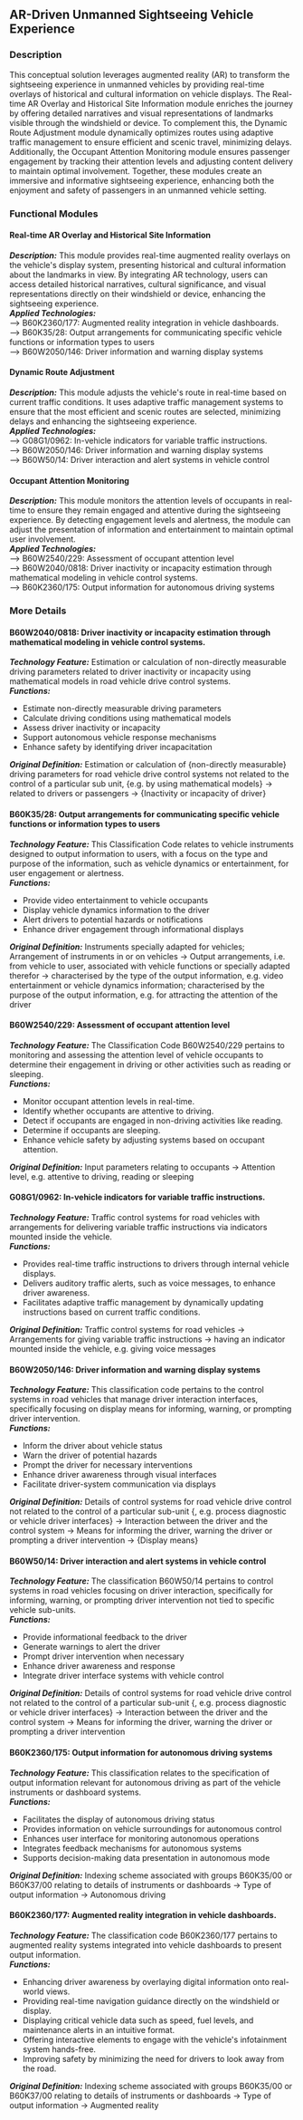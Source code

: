## AR-Driven Unmanned Sightseeing Vehicle Experience  
### Description  
This conceptual solution leverages augmented reality (AR) to transform the sightseeing experience in unmanned vehicles by providing real-time overlays of historical and cultural information on vehicle displays. The Real-time AR Overlay and Historical Site Information module enriches the journey by offering detailed narratives and visual representations of landmarks visible through the windshield or device. To complement this, the Dynamic Route Adjustment module dynamically optimizes routes using adaptive traffic management to ensure efficient and scenic travel, minimizing delays. Additionally, the Occupant Attention Monitoring module ensures passenger engagement by tracking their attention levels and adjusting content delivery to maintain optimal involvement. Together, these modules create an immersive and informative sightseeing experience, enhancing both the enjoyment and safety of passengers in an unmanned vehicle setting.  
### Functional Modules  
#### Real-time AR Overlay and Historical Site Information  
***Description:*** This module provides real-time augmented reality overlays on the vehicle's display system, presenting historical and cultural information about the landmarks in view. By integrating AR technology, users can access detailed historical narratives, cultural significance, and visual representations directly on their windshield or device, enhancing the sightseeing experience.  
***Applied Technologies:***  
--> B60K2360/177: Augmented reality integration in vehicle dashboards.  
--> B60K35/28: Output arrangements for communicating specific vehicle functions or information types to users  
--> B60W2050/146: Driver information and warning display systems  
#### Dynamic Route Adjustment  
***Description:*** This module adjusts the vehicle's route in real-time based on current traffic conditions. It uses adaptive traffic management systems to ensure that the most efficient and scenic routes are selected, minimizing delays and enhancing the sightseeing experience.  
***Applied Technologies:***  
--> G08G1/0962: In-vehicle indicators for variable traffic instructions.  
--> B60W2050/146: Driver information and warning display systems  
--> B60W50/14: Driver interaction and alert systems in vehicle control  
#### Occupant Attention Monitoring  
***Description:*** This module monitors the attention levels of occupants in real-time to ensure they remain engaged and attentive during the sightseeing experience. By detecting engagement levels and alertness, the module can adjust the presentation of information and entertainment to maintain optimal user involvement.  
***Applied Technologies:***  
--> B60W2540/229: Assessment of occupant attention level  
--> B60W2040/0818: Driver inactivity or incapacity estimation through mathematical modeling in vehicle control systems.  
--> B60K2360/175: Output information for autonomous driving systems  
  
  
  
### More Details  
#### B60W2040/0818: Driver inactivity or incapacity estimation through mathematical modeling in vehicle control systems.  
***Technology Feature:*** Estimation or calculation of non-directly measurable driving parameters related to driver inactivity or incapacity using mathematical models in road vehicle drive control systems.  
***Functions:***  
 - Estimate non-directly measurable driving parameters  
 - Calculate driving conditions using mathematical models  
 - Assess driver inactivity or incapacity  
 - Support autonomous vehicle response mechanisms  
 - Enhance safety by identifying driver incapacitation  
  
***Original Definition:*** Estimation or calculation of {non-directly measurable} driving parameters for road vehicle drive control systems not related to the control of a particular sub unit, {e.g. by using mathematical models}  -> related to drivers or passengers -> {Inactivity or incapacity of driver}   
#### B60K35/28: Output arrangements for communicating specific vehicle functions or information types to users  
***Technology Feature:*** This Classification Code relates to vehicle instruments designed to output information to users, with a focus on the type and purpose of the information, such as vehicle dynamics or entertainment, for user engagement or alertness.  
***Functions:***  
 - Provide video entertainment to vehicle occupants  
 - Display vehicle dynamics information to the driver  
 - Alert drivers to potential hazards or notifications  
 - Enhance driver engagement through informational displays  
  
***Original Definition:*** Instruments specially adapted for vehicles; Arrangement of instruments in or on vehicles -> Output arrangements, i.e. from vehicle to user, associated with vehicle functions or specially adapted therefor -> characterised by the type of the output information, e.g. video entertainment or vehicle dynamics information; characterised by the purpose of the output information, e.g. for attracting the attention of the driver  
#### B60W2540/229: Assessment of occupant attention level  
***Technology Feature:*** The Classification Code B60W2540/229 pertains to monitoring and assessing the attention level of vehicle occupants to determine their engagement in driving or other activities such as reading or sleeping.  
***Functions:***  
 - Monitor occupant attention levels in real-time.  
 - Identify whether occupants are attentive to driving.  
 - Detect if occupants are engaged in non-driving activities like reading.  
 - Determine if occupants are sleeping.  
 - Enhance vehicle safety by adjusting systems based on occupant attention.  
  
***Original Definition:*** Input parameters relating to occupants -> Attention level, e.g. attentive to driving, reading or sleeping  
#### G08G1/0962: In-vehicle indicators for variable traffic instructions.  
***Technology Feature:*** Traffic control systems for road vehicles with arrangements for delivering variable traffic instructions via indicators mounted inside the vehicle.  
***Functions:***  
 - Provides real-time traffic instructions to drivers through internal vehicle displays.  
 - Delivers auditory traffic alerts, such as voice messages, to enhance driver awareness.  
 - Facilitates adaptive traffic management by dynamically updating instructions based on current traffic conditions.  
  
***Original Definition:*** Traffic control systems for road vehicles -> Arrangements for giving variable traffic instructions -> having an indicator mounted inside the vehicle, e.g. giving voice messages  
#### B60W2050/146: Driver information and warning display systems  
***Technology Feature:*** This classification code pertains to the control systems in road vehicles that manage driver interaction interfaces, specifically focusing on display means for informing, warning, or prompting driver intervention.  
***Functions:***  
 - Inform the driver about vehicle status  
 - Warn the driver of potential hazards  
 - Prompt the driver for necessary interventions  
 - Enhance driver awareness through visual interfaces  
 - Facilitate driver-system communication via displays  
  
***Original Definition:*** Details of control systems for road vehicle drive control not related to the control of a particular sub-unit {, e.g. process diagnostic or vehicle driver interfaces}  -> Interaction between the driver and the control system -> Means for informing the driver, warning the driver or prompting a driver intervention -> {Display means}   
#### B60W50/14: Driver interaction and alert systems in vehicle control  
***Technology Feature:*** The classification B60W50/14 pertains to control systems in road vehicles focusing on driver interaction, specifically for informing, warning, or prompting driver intervention not tied to specific vehicle sub-units.  
***Functions:***  
 - Provide informational feedback to the driver  
 - Generate warnings to alert the driver  
 - Prompt driver intervention when necessary  
 - Enhance driver awareness and response  
 - Integrate driver interface systems with vehicle control  
  
***Original Definition:*** Details of control systems for road vehicle drive control not related to the control of a particular sub-unit {, e.g. process diagnostic or vehicle driver interfaces}  -> Interaction between the driver and the control system -> Means for informing the driver, warning the driver or prompting a driver intervention  
#### B60K2360/175: Output information for autonomous driving systems  
***Technology Feature:*** This classification relates to the specification of output information relevant for autonomous driving as part of the vehicle instruments or dashboard systems.  
***Functions:***  
 - Facilitates the display of autonomous driving status  
 - Provides information on vehicle surroundings for autonomous control  
 - Enhances user interface for monitoring autonomous operations  
 - Integrates feedback mechanisms for autonomous systems  
 - Supports decision-making data presentation in autonomous mode  
  
***Original Definition:*** Indexing scheme associated with groups B60K35/00 or B60K37/00 relating to details of instruments or dashboards -> Type of output information -> Autonomous driving  
#### B60K2360/177: Augmented reality integration in vehicle dashboards.  
***Technology Feature:*** The classification code B60K2360/177 pertains to augmented reality systems integrated into vehicle dashboards to present output information.  
***Functions:***  
 - Enhancing driver awareness by overlaying digital information onto real-world views.  
 - Providing real-time navigation guidance directly on the windshield or display.  
 - Displaying critical vehicle data such as speed, fuel levels, and maintenance alerts in an intuitive format.  
 - Offering interactive elements to engage with the vehicle's infotainment system hands-free.  
 - Improving safety by minimizing the need for drivers to look away from the road.  
  
***Original Definition:*** Indexing scheme associated with groups B60K35/00 or B60K37/00 relating to details of instruments or dashboards -> Type of output information -> Augmented reality  
